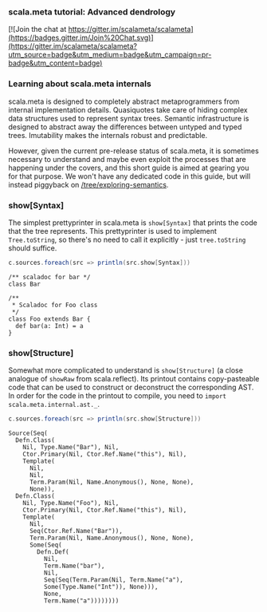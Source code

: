 ### scala.meta tutorial: Advanced dendrology

[![Join the chat at https://gitter.im/scalameta/scalameta](https://badges.gitter.im/Join%20Chat.svg)](https://gitter.im/scalameta/scalameta?utm_source=badge&utm_medium=badge&utm_campaign=pr-badge&utm_content=badge)

### Learning about scala.meta internals

scala.meta is designed to completely abstract metaprogrammers from internal implementation details. Quasiquotes take care of hiding complex data structures used to represent syntax trees. Semantic infrastructure is designed to abstract away the differences between untyped and typed trees. Imutability makes the internals robust and predictable.

However, given the current pre-release status of scala.meta, it is sometimes necessary to understand and maybe even exploit the processes that are happening under the covers, and this short guide is aimed at gearing you for that purpose. We won't have any dedicated code in this guide, but will instead piggyback on [/tree/exploring-semantics](https://github.com/scalameta/tutorial/tree/exploring-semantics).

### show[Syntax]

The simplest prettyprinter in scala.meta is `show[Syntax]` that prints the code that the tree represents. This prettyprinter is used to implement `Tree.toString`, so there's no need to call it explicitly - just `tree.toString` should suffice.

```scala
c.sources.foreach(src => println(src.show[Syntax]))
```

```
/** scaladoc for bar */
class Bar

/**
 * Scaladoc for Foo class
 */
class Foo extends Bar {
  def bar(a: Int) = a
}
```

### show[Structure]

Somewhat more complicated to understand is `show[Structure]` (a close analogue of `showRaw` from scala.reflect). Its printout contains copy-pasteable code that can be used to construct or deconstruct the corresponding AST. In order for the code in the printout to compile, you need to `import scala.meta.internal.ast._`.

```scala
c.sources.foreach(src => println(src.show[Structure]))
```

```
Source(Seq(
  Defn.Class(
    Nil, Type.Name("Bar"), Nil,
    Ctor.Primary(Nil, Ctor.Ref.Name("this"), Nil),
    Template(
      Nil,
      Nil,
      Term.Param(Nil, Name.Anonymous(), None, None),
      None)),
  Defn.Class(
    Nil, Type.Name("Foo"), Nil,
    Ctor.Primary(Nil, Ctor.Ref.Name("this"), Nil),
    Template(
      Nil,
      Seq(Ctor.Ref.Name("Bar")),
      Term.Param(Nil, Name.Anonymous(), None, None),
      Some(Seq(
        Defn.Def(
          Nil,
          Term.Name("bar"),
          Nil,
          Seq(Seq(Term.Param(Nil, Term.Name("a"),
          Some(Type.Name("Int")), None))),
          None,
          Term.Name("a"))))))))
```
